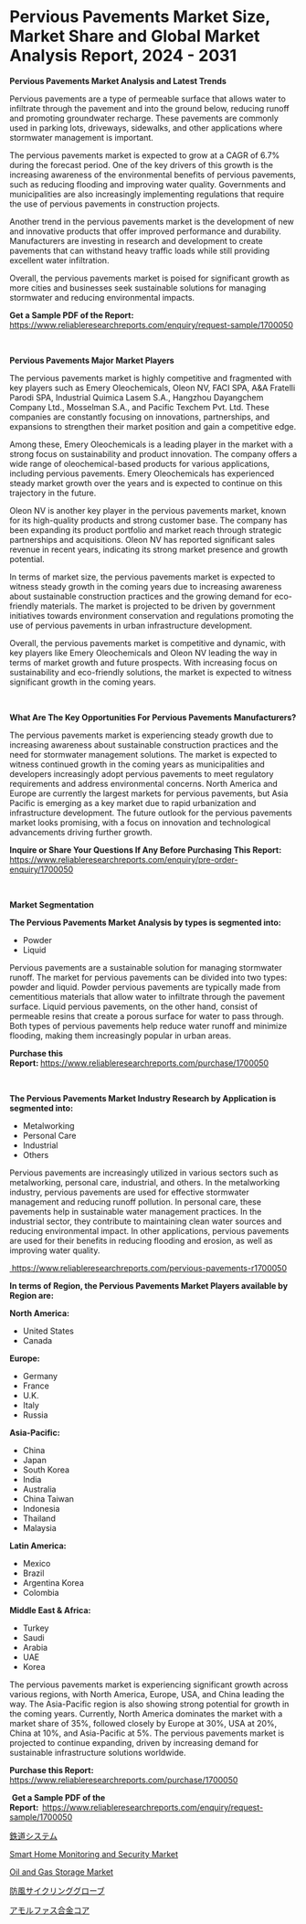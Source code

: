 <p><h1>Pervious Pavements Market Size, Market Share and Global Market Analysis Report, 2024 - 2031</h1></p><p><strong>Pervious Pavements Market Analysis and Latest Trends</strong></p>
<p><p>Pervious pavements are a type of permeable surface that allows water to infiltrate through the pavement and into the ground below, reducing runoff and promoting groundwater recharge. These pavements are commonly used in parking lots, driveways, sidewalks, and other applications where stormwater management is important.</p><p>The pervious pavements market is expected to grow at a CAGR of 6.7% during the forecast period. One of the key drivers of this growth is the increasing awareness of the environmental benefits of pervious pavements, such as reducing flooding and improving water quality. Governments and municipalities are also increasingly implementing regulations that require the use of pervious pavements in construction projects.</p><p>Another trend in the pervious pavements market is the development of new and innovative products that offer improved performance and durability. Manufacturers are investing in research and development to create pavements that can withstand heavy traffic loads while still providing excellent water infiltration.</p><p>Overall, the pervious pavements market is poised for significant growth as more cities and businesses seek sustainable solutions for managing stormwater and reducing environmental impacts.</p></p>
<p><strong>Get a Sample PDF of the Report:&nbsp;</strong> <a href="https://www.reliableresearchreports.com/enquiry/request-sample/1700050">https://www.reliableresearchreports.com/enquiry/request-sample/1700050</a></p>
<p>&nbsp;</p>
<p><strong>Pervious Pavements Major Market Players</strong></p>
<p><p>The pervious pavements market is highly competitive and fragmented with key players such as Emery Oleochemicals, Oleon NV, FACI SPA, A&A Fratelli Parodi SPA, Industrial Quimica Lasem S.A., Hangzhou Dayangchem Company Ltd., Mosselman S.A., and Pacific Texchem Pvt. Ltd. These companies are constantly focusing on innovations, partnerships, and expansions to strengthen their market position and gain a competitive edge.</p><p>Among these, Emery Oleochemicals is a leading player in the market with a strong focus on sustainability and product innovation. The company offers a wide range of oleochemical-based products for various applications, including pervious pavements. Emery Oleochemicals has experienced steady market growth over the years and is expected to continue on this trajectory in the future.</p><p>Oleon NV is another key player in the pervious pavements market, known for its high-quality products and strong customer base. The company has been expanding its product portfolio and market reach through strategic partnerships and acquisitions. Oleon NV has reported significant sales revenue in recent years, indicating its strong market presence and growth potential.</p><p>In terms of market size, the pervious pavements market is expected to witness steady growth in the coming years due to increasing awareness about sustainable construction practices and the growing demand for eco-friendly materials. The market is projected to be driven by government initiatives towards environment conservation and regulations promoting the use of pervious pavements in urban infrastructure development.</p><p>Overall, the pervious pavements market is competitive and dynamic, with key players like Emery Oleochemicals and Oleon NV leading the way in terms of market growth and future prospects. With increasing focus on sustainability and eco-friendly solutions, the market is expected to witness significant growth in the coming years.</p></p>
<p>&nbsp;</p>
<p><strong>What Are The Key Opportunities For Pervious Pavements Manufacturers?</strong></p>
<p><p>The pervious pavements market is experiencing steady growth due to increasing awareness about sustainable construction practices and the need for stormwater management solutions. The market is expected to witness continued growth in the coming years as municipalities and developers increasingly adopt pervious pavements to meet regulatory requirements and address environmental concerns. North America and Europe are currently the largest markets for pervious pavements, but Asia Pacific is emerging as a key market due to rapid urbanization and infrastructure development. The future outlook for the pervious pavements market looks promising, with a focus on innovation and technological advancements driving further growth.</p></p>
<p><strong>Inquire or Share Your Questions If Any Before Purchasing This Report:</strong> <a href="https://www.reliableresearchreports.com/enquiry/pre-order-enquiry/1700050">https://www.reliableresearchreports.com/enquiry/pre-order-enquiry/1700050</a></p>
<p>&nbsp;</p>
<p><strong>Market Segmentation</strong></p>
<p><strong>The Pervious Pavements Market Analysis by types is segmented into:</strong></p>
<p><ul><li>Powder</li><li>Liquid</li></ul></p>
<p><p>Pervious pavements are a sustainable solution for managing stormwater runoff. The market for pervious pavements can be divided into two types: powder and liquid. Powder pervious pavements are typically made from cementitious materials that allow water to infiltrate through the pavement surface. Liquid pervious pavements, on the other hand, consist of permeable resins that create a porous surface for water to pass through. Both types of pervious pavements help reduce water runoff and minimize flooding, making them increasingly popular in urban areas.</p></p>
<p><strong>Purchase this Report:&nbsp;</strong><a href="https://www.reliableresearchreports.com/purchase/1700050">https://www.reliableresearchreports.com/purchase/1700050</a></p>
<p>&nbsp;</p>
<p><strong>The Pervious Pavements Market Industry Research by Application is segmented into:</strong></p>
<p><ul><li>Metalworking</li><li>Personal Care</li><li>Industrial</li><li>Others</li></ul></p>
<p><p>Pervious pavements are increasingly utilized in various sectors such as metalworking, personal care, industrial, and others. In the metalworking industry, pervious pavements are used for effective stormwater management and reducing runoff pollution. In personal care, these pavements help in sustainable water management practices. In the industrial sector, they contribute to maintaining clean water sources and reducing environmental impact. In other applications, pervious pavements are used for their benefits in reducing flooding and erosion, as well as improving water quality.</p></p>
<p><a href="https://www.reliableresearchreports.com/pervious-pavements-r1700050">&nbsp;https://www.reliableresearchreports.com/pervious-pavements-r1700050</a></p>
<p><strong>In terms of Region, the Pervious Pavements Market Players available by Region are:</strong></p>
<p>
    <p> <strong> North America: </strong>
        <ul>
            <li>United States</li>
            <li>Canada</li>
        </ul>
        </p> 
    <p> <strong> Europe: </strong>
        <ul>
            <li>Germany</li>
            <li>France</li>
            <li>U.K.</li>
            <li>Italy</li>
            <li>Russia</li>
        </ul>
        </p> 
    <p> <strong> Asia-Pacific: </strong>
        <ul>
            <li>China</li>
            <li>Japan</li>
            <li>South Korea</li>
            <li>India</li>
            <li>Australia</li>
            <li>China Taiwan</li>
            <li>Indonesia</li>
            <li>Thailand</li>
            <li>Malaysia</li>
        </ul>
        </p> 
    <p> <strong> Latin America: </strong>
        <ul>
            <li>Mexico</li>
            <li>Brazil</li>
            <li>Argentina Korea</li>
            <li>Colombia</li>
        </ul>
        </p> 
    <p> <strong> Middle East & Africa: </strong>
        <ul>
            <li>Turkey</li>
            <li>Saudi</li>
            <li>Arabia</li>
            <li>UAE</li>
            <li>Korea</li>
        </ul>
    </p>
    </p>
<p><p>The pervious pavements market is experiencing significant growth across various regions, with North America, Europe, USA, and China leading the way. The Asia-Pacific region is also showing strong potential for growth in the coming years. Currently, North America dominates the market with a market share of 35%, followed closely by Europe at 30%, USA at 20%, China at 10%, and Asia-Pacific at 5%. The pervious pavements market is projected to continue expanding, driven by increasing demand for sustainable infrastructure solutions worldwide.</p></p>
<p><strong>Purchase this Report: </strong><a href="https://www.reliableresearchreports.com/purchase/1700050">https://www.reliableresearchreports.com/purchase/1700050</a></p>
<p>&nbsp;<strong>Get a Sample PDF of the Report:&nbsp;&nbsp;</strong><a href="https://www.reliableresearchreports.com/enquiry/request-sample/1700050">https://www.reliableresearchreports.com/enquiry/request-sample/1700050</a></p>
<p><strong></strong></p>
<p><p><a href="https://github.com/LeanneBruen2023/Market-Research-Report-List-1/blob/main/236413465963.md">鉄道システム</a></p><p><a href="https://www.linkedin.com/pulse/smart-home-monitoring-security-market-analysis-its-cagr-segmentation-oiy9e">Smart Home Monitoring and Security Market</a></p><p><a href="https://github.com/wusalecollins540tpqoz/Market-Research-Report-List-2/blob/main/oil-and-gas-storage-market.md">Oil and Gas Storage Market</a></p><p><a href="https://medium.com/@jordymiller39/%E9%A2%A8%E3%82%92%E9%98%B2%E3%81%90%E3%82%B5%E3%82%A4%E3%82%AF%E3%83%AA%E3%83%B3%E3%82%B0%E7%94%A8%E6%89%8B%E8%A2%8B%E3%81%AE%E5%B8%82%E5%A0%B4%E8%A6%8F%E6%A8%A1-cagr-%E3%83%88%E3%83%AC%E3%83%B3%E3%83%892024%E5%B9%B4%E3%81%8B%E3%82%892030%E5%B9%B4%E3%81%BE%E3%81%A7-482b218e1b3d">防風サイクリンググローブ</a></p><p><a href="https://github.com/cnnriuez22368/Market-Research-Report-List-2/blob/main/838625165962.md">アモルファス合金コア</a></p></p>